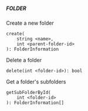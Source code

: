 ##### FOLDER

Create a new folder


```
create(
	string <name>,
	int <parent-folder-id>
): FolderInformation
```

Delete a folder


```
delete(int <folder-id>): bool
```

Get a folder's subfolders


```
getSubFolderById(
	int <folder-id>
): FolderInformation[]
```
